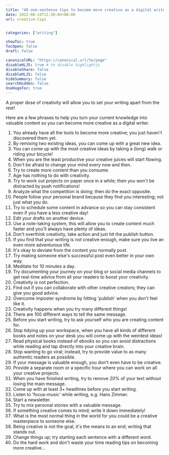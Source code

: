 ```yaml
---
title: "40 one-sentence tips to become more creative as a digital writer"
date: 2022-08-24T11:30:03+00:00
url: creative-tips


categories: ["writing"]

showToc: true
TocOpen: false
draft: false

canonicalURL: "https://canonical.url/to/page"
disableHLJS: true # to disable highlightjs
disableShare: false
disableHLJS: false
hideSummary: false
searchHidden: false
UseHugoToc: true
---
```


A proper dose of creativity will allow you to set your writing apart from the rest!

Here are a few phrases to help you turn your current knowledge into valuable content so you can become more creative as a digital writer.

1. You already have all the tools to become more creative; you just haven't discovered them yet.
2. By remixing two existing ideas, you can come up with a great new idea.
3. You can come up with the most creative ideas by taking a (long) walk or riding your bicycle!
4. When you are the least productive your creative juices will start flowing.
5. Don't be afraid to change your mind every now and then.
6. Try to create more content than you consume.
7. Age has nothing to do with creativity.
8. Try to work out projects on paper once in a while; then you won't be distracted by push notifications!
9. Analyze what the competition is doing; then do the exact opposite.
10. People follow your personal brand because they find you interesting; not just what you do.
11. Try to schedule some content in advance so you can stay consistent even if you have a less creative day!
12. Edit your drafts on another device.
13. Use a note-taking system, this will allow you to create content much faster and you'll always have plenty of ideas.
14. Don't overthink creativity, take action and just hit the publish button.
15. If you find that your writing is not creative enough, make sure you live an even more adventurous life.
16. It's okay to deviate from the content you normally post.
17. Try making someone else's successful post even better in your own way.
18. Meditate for 10 minutes a day.
19. Try documenting your journey on your blog or social media channels to get real-time advice from all your readers to boost your creativity.
20. Creativity is not perfection.
21. Find out if you can collaborate with other creative creators; they can give you good advice.
22. Overcome imposter syndrome by hitting 'publish' when you don't feel like it.
23. Creativity happens when you try many different things!
24. There are 100 different ways to tell the same message.
25. Before you start writing, try to ask yourself who you are creating content for.
26. Stop tidying up your workspace, when you have all kinds of different books and notes on your desk you will come up with the weirdest ideas!
27. Read physical books instead of ebooks so you can avoid distractions while reading and tap directly into your creative brain.
28. Stop wanting to go viral; instead, try to provide value to as many authentic readers as possible.
29. If your message is valuable enough, you don't even have to be creative.
30. Provide a separate room or a specific hour where you can work on all your creative projects.
31. When you have finished writing, try to remove 20% of your text without losing the main message.
32. Come up with at least 3+ headlines before you start writing.
33. Listen to 'focus-music' while writing, e.g. Hans Zimmer.
34. Start a newsletter.
35. Try to mix personal stories with a valuable message.
36. If something creative comes to mind; write it down immediately!
37. What is the most normal thing in the world for you could be a creative masterpiece to someone else.
38. Being creative is not the goal, it's the means to an end; writing that stands out.
39. Change things up; try starting each sentence with a different word.
40. Do the hard work and don't waste your time reading tips on becoming more creative...